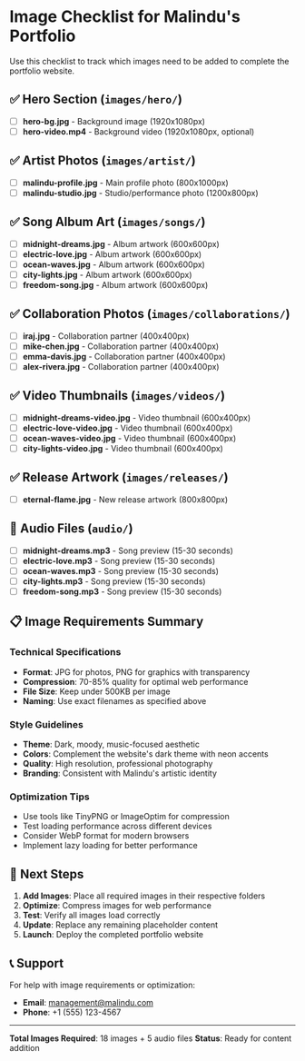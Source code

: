 # Image Checklist for Malindu's Portfolio

Use this checklist to track which images need to be added to complete the portfolio website.

## ✅ Hero Section (`images/hero/`)
- [ ] **hero-bg.jpg** - Background image (1920x1080px)
- [ ] **hero-video.mp4** - Background video (1920x1080px, optional)

## ✅ Artist Photos (`images/artist/`)
- [ ] **malindu-profile.jpg** - Main profile photo (800x1000px)
- [ ] **malindu-studio.jpg** - Studio/performance photo (1200x800px)

## ✅ Song Album Art (`images/songs/`)
- [ ] **midnight-dreams.jpg** - Album artwork (600x600px)
- [ ] **electric-love.jpg** - Album artwork (600x600px)
- [ ] **ocean-waves.jpg** - Album artwork (600x600px)
- [ ] **city-lights.jpg** - Album artwork (600x600px)
- [ ] **freedom-song.jpg** - Album artwork (600x600px)

## ✅ Collaboration Photos (`images/collaborations/`)
- [ ] **iraj.jpg** - Collaboration partner (400x400px)
- [ ] **mike-chen.jpg** - Collaboration partner (400x400px)
- [ ] **emma-davis.jpg** - Collaboration partner (400x400px)
- [ ] **alex-rivera.jpg** - Collaboration partner (400x400px)

## ✅ Video Thumbnails (`images/videos/`)
- [ ] **midnight-dreams-video.jpg** - Video thumbnail (600x400px)
- [ ] **electric-love-video.jpg** - Video thumbnail (600x400px)
- [ ] **ocean-waves-video.jpg** - Video thumbnail (600x400px)
- [ ] **city-lights-video.jpg** - Video thumbnail (600x400px)

## ✅ Release Artwork (`images/releases/`)
- [ ] **eternal-flame.jpg** - New release artwork (800x800px)

## 🎵 Audio Files (`audio/`)
- [ ] **midnight-dreams.mp3** - Song preview (15-30 seconds)
- [ ] **electric-love.mp3** - Song preview (15-30 seconds)
- [ ] **ocean-waves.mp3** - Song preview (15-30 seconds)
- [ ] **city-lights.mp3** - Song preview (15-30 seconds)
- [ ] **freedom-song.mp3** - Song preview (15-30 seconds)

## 📋 Image Requirements Summary

### Technical Specifications
- **Format**: JPG for photos, PNG for graphics with transparency
- **Compression**: 70-85% quality for optimal web performance
- **File Size**: Keep under 500KB per image
- **Naming**: Use exact filenames as specified above

### Style Guidelines
- **Theme**: Dark, moody, music-focused aesthetic
- **Colors**: Complement the website's dark theme with neon accents
- **Quality**: High resolution, professional photography
- **Branding**: Consistent with Malindu's artistic identity

### Optimization Tips
- Use tools like TinyPNG or ImageOptim for compression
- Test loading performance across different devices
- Consider WebP format for modern browsers
- Implement lazy loading for better performance

## 🚀 Next Steps

1. **Add Images**: Place all required images in their respective folders
2. **Optimize**: Compress images for web performance
3. **Test**: Verify all images load correctly
4. **Update**: Replace any remaining placeholder content
5. **Launch**: Deploy the completed portfolio website

## 📞 Support

For help with image requirements or optimization:
- **Email**: management@malindu.com
- **Phone**: +1 (555) 123-4567

---

**Total Images Required**: 18 images + 5 audio files
**Status**: Ready for content addition 